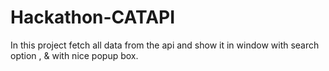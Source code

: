 # Hackathon-CATAPI
In this project fetch all data from the api and show it in window with search option , &amp; with nice popup box.
